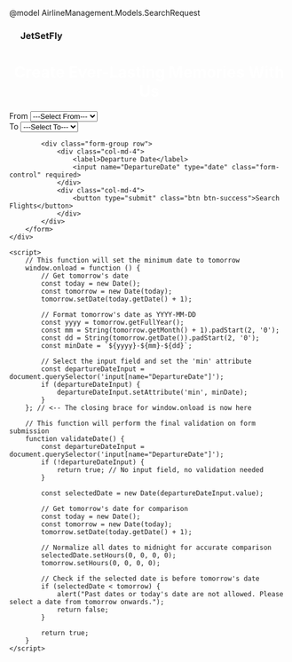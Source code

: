 @model AirlineManagement.Models.SearchRequest

<!DOCTYPE html>
<html>
<head>
    <meta charset="utf-8" />
    <title>Airline Management System</title>
    <link href="~/content/css/style.css" rel="stylesheet" />
</head>
<body>
    <div class="header">
        <h3 style="margin-left:20px;"> JetSetFly</h3>
    </div>
    <div style="text-align:center; color:white">
        <h1>Create Ever-Lasting Memories With Us</h1>
    </div>
    <div class="search-box">
        <form action="/Booking/SearchFlights" method="post" onsubmit="return validateDate();">
            <div class="form-group row">
                <div class="col-md-4">
                    <label>From</label>
                    <select name="FromLocation" class="form-control" required>
                        <option value="">---Select From---</option>
                        @foreach (var item in Model.Select(m => m.FromLocation).Distinct())
                        {
                            <option value="@item">@item</option>
                        }
                    </select>
                </div>
                <div class="col-md-4">
                    <label>To</label>
                    <select name="ToLocation" class="form-control" required>
                        <option value="">---Select To---</option>
                        @foreach (var item in Model.Select(m => m.ToLocation).Distinct())
                        {
                            <option value="@item">@item</option>
                        }
                    </select>
                </div>
            </div>
            
            <div class="form-group row">
                <div class="col-md-4">
                    <label>Departure Date</label>
                    <input name="DepartureDate" type="date" class="form-control" required>
                </div>
                <div class="col-md-4">
                    <button type="submit" class="btn btn-success">Search Flights</button>
                </div>
            </div>
        </form>
    </div>

    <script>
        // This function will set the minimum date to tomorrow
        window.onload = function () {
            // Get tomorrow's date
            const today = new Date();
            const tomorrow = new Date(today);
            tomorrow.setDate(today.getDate() + 1);

            // Format tomorrow's date as YYYY-MM-DD
            const yyyy = tomorrow.getFullYear();
            const mm = String(tomorrow.getMonth() + 1).padStart(2, '0');
            const dd = String(tomorrow.getDate()).padStart(2, '0');
            const minDate = `${yyyy}-${mm}-${dd}`;

            // Select the input field and set the 'min' attribute
            const departureDateInput = document.querySelector('input[name="DepartureDate"]');
            if (departureDateInput) {
                departureDateInput.setAttribute('min', minDate);
            }
        }; // <-- The closing brace for window.onload is now here

        // This function will perform the final validation on form submission
        function validateDate() {
            const departureDateInput = document.querySelector('input[name="DepartureDate"]');
            if (!departureDateInput) {
                return true; // No input field, no validation needed
            }

            const selectedDate = new Date(departureDateInput.value);

            // Get tomorrow's date for comparison
            const today = new Date();
            const tomorrow = new Date(today);
            tomorrow.setDate(today.getDate() + 1);

            // Normalize all dates to midnight for accurate comparison
            selectedDate.setHours(0, 0, 0, 0);
            tomorrow.setHours(0, 0, 0, 0);

            // Check if the selected date is before tomorrow's date
            if (selectedDate < tomorrow) {
                alert("Past dates or today's date are not allowed. Please select a date from tomorrow onwards.");
                return false;
            }

            return true;
        }
    </script>
</body>
</html>
